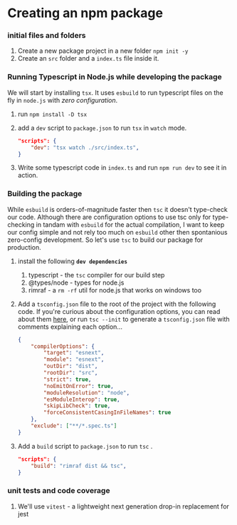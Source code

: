 # Creating an npm package

### initial files and folders
1. Create a new package project in a new folder `npm init -y`
2. Create an `src` folder and a `index.ts` file inside it.

### Running Typescript in Node.js while developing the package
We will start by installing `tsx`. 
It uses `esbuild` to run typescript files on the fly in `node.js` with _zero configuration_.
1. run `npm install -D tsx`
2. add a `dev` script to `package.json` to run `tsx` in `watch` mode.
    
    ```json
    "scripts": {
        "dev": "tsx watch ./src/index.ts",
    }
    ```
3. Write some typescript code in `index.ts` and run `npm run dev` to see it in action. 

### Building the package
While `esbuild` is orders-of-magnitude faster then `tsc` it doesn't type-check our code.
Although there are configuration options to use tsc only for type-checking in tandam with `esbuild` for the actual compilation, I want to keep our config simple and not rely too much on `esbuild` other then spontanious zero-config development. So let's use `tsc` to build our package for production.
1. install the following **`dev dependencies`**
   1. typescript - the `tsc` compiler for our build step
   2. @types/node - types for node.js
   3. rimraf - a `rm -rf` util for node.js that works on windows too

2. Add a `tsconfig.json` file to the root of the project with the following code.
   If you're curious about the configuration options, you can read about them [here](https://www.typescriptlang.org/tsconfig), or run `tsc --init` to generate a `tsconfig.json` file with comments explaining each option...

    ```json
    {
        "compilerOptions": {
            "target": "esnext",
            "module": "esnext",
            "outDir": "dist",
            "rootDir": "src",
            "strict": true,
            "noEmitOnError": true,
            "moduleResolution": "node",
            "esModuleInterop": true,
            "skipLibCheck": true,
            "forceConsistentCasingInFileNames": true
        },
        "exclude": ["**/*.spec.ts"]
    }
    ```

3. Add a `build` script to `package.json` to run `tsc` .
    
    ```json
    "scripts": {
        "build": "rimraf dist && tsc",
    }
    ```
   

### unit tests and code coverage
   1. We'll use `vitest` - a lightweight next generation drop-in replacement for jest

